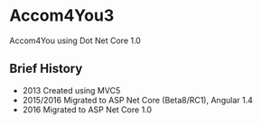 # Accom4You3
Accom4You using Dot Net Core 1.0

## Brief History
- 2013 Created using MVC5
- 2015/2016 Migrated to ASP Net Core (Beta8/RC1), Angular 1.4
- 2016 Migrated to ASP Net Core 1.0


